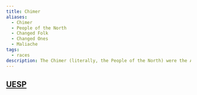 ```yaml
---
title: Chimer
aliases:
  - Chimer
  - People of the North
  - Changed Folk
  - Changed Ones
  - Maliache
tags:
  - races
description: The Chimer (literally, the People of the North) were the Aldmeri tribes of dissidents who abandoned the ways of Summerset Isle and embarked on a great exodus to Morrowind.
---
```

## [UESP](https://en.uesp.net/wiki/Lore:Chimer)